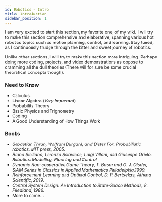 ```yaml
---
id: Robotics - Intro
title: Introduction
sidebar_position: 1
---
```


I am very excited to start this section, my favorite one, of my wiki. I will try to make this section comprehensive and elaborative, spanning various hot robotics topics such as motion planning, control, and learning. Stay tuned, as I continuously trudge through the bitter and sweet journey of robotics.

Unlike other sections, I will try to make this section more intriguing. Perhaps doing more coding, projects, and video demonstrations as oppose to cramming all the dull theories (There will for sure be some crucial theoretical concepts though).

### Need to Know

- Calculus
- Linear Algebra (*Very Important*)
- Probability Theory
- Basic Physics and Trignometry
- Coding
- A Good Understanding of How Things Work

### Books

- *Sebastian Thrun, Wolfram Burgard, and Dieter Fox. Probabilistic robotics. MIT press, 2005.*
- *Bruno Siciliano, Lorenzo Sciavicco, Luigi Villani, and Giuseppe Oriolo. Robotics: Modelling, Planning and Control.*
- *Dynamic Non-cooperative Game Theory, T. Basar and G. J. Olsder, SIAM Series in Classics in Applied Mathematics Philadelphia,1999.*
- *Reinforcement Learning and Optimal Control, D. P. Bertsekas, Athena Scientific, 2019.*
- *Control System Design: An Introduction to State-Space Methods, B. Friedland, 1986.*
- More to come...

